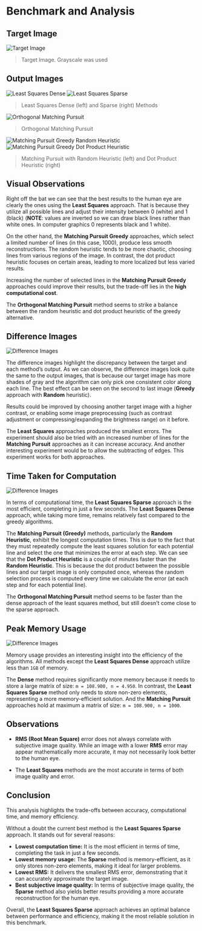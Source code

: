 # Benchmark and Analysis

## Target Image

![Target Image](../../imgs/lena.png)

> Target Image. Grayscale was used

## Output Images

![Least Squares Dense](../../benchmarks/img_outputs/benchmarks_01/image_000.png) ![Least Squares Sparse](../../benchmarks/img_outputs/benchmarks_01/image_001.png)

> Least Squares Dense (left) and Sparse (right) Methods

![Orthogonal Matching Pursuit](../../benchmarks/img_outputs/benchmarks_01/image_002.png)

> Orthogonal  Matching Pursuit
 
![Matching Pursuit Greedy Random Heuristic](../../benchmarks/img_outputs/benchmarks_01/image_003.png) ![Matching Pursuit Greedy Dot Product Heuristic](../../benchmarks/img_outputs/benchmarks_01/image_004.png)

> Matching Pursuit with Random Heuristic (left) and Dot Product Heuristic (right)

## Visual Observations

Right off the bat we can see that the best results to the human eye are clearly the ones using the **Least Squares** approach. That is because they utilize all possible lines and adjust their intensity between 0 (white) and 1 (black) (**NOTE**: values are inverted so we can draw black lines rather than white ones. In computer graphics 0 represents black and 1 white).

On the other hand, the **Matching Pursuit Greedy** approaches, which select a limited number of lines (in this case, 1000), produce less smooth reconstructions. The random heuristic tends to be more chaotic, choosing lines from various regions of the image. In contrast, the dot product heuristic focuses on certain areas, leading to more localized but less varied results.

Increasing the number of selected lines in the **Matching Pursuit Greedy** approaches could improve their results, but the trade-off lies in the **high computational cost**. 

The **Orthogonal Matching Pursuit** method seems to strike a balance between the random heuristic and dot product heuristic of the greedy alternative.

## Difference Images

![Difference Images](../../docs/plots/analysis_01/Difference%20Images.svg) 

The difference images highlight the discrepancy between the target and each method’s output. As we can observe, the difference images look quite the same to the output images, that is because our target image has more shades of gray and the algorithm can only pick one consistent color along each line. The best effect can be seen on the second to last image (**Greedy** approach with **Random** heuristic).

Results could be improved by choosing another target image with a higher contrast, or enabling some image preprocessing (such as contrast adjustment or compressing/expanding the brightness range) on it before. 

The **Least Squares** approaches produced the smallest errors. The experiment should also be tried with an increased number of lines for the **Matching Pursuit** approaches as it can increase accuracy.
And another interesting experiment would be to allow the subtracting of edges. This experiment works for both approaches.

## Time Taken for Computation

![Difference Images](../../docs/plots/analysis_01/Time%20Usage.svg)

In terms of computational time, the **Least Squares Sparse** approach is the most efficient, completing in just a few seconds. The **Least Squares Dense** approach, while taking more time, remains relatively fast compared to the greedy algorithms.

The **Matching Pursuit (Greedy)** methods, particularly the **Random Heuristic**, exhibit the longest computation times. This is due to the fact that they must repeatedly compute the least squares solution for each potential line and select the one that minimizes the error at each step. We can see that the **Dot Product Heuristic** is a couple of minutes faster than the **Random Heuristic**. This is because the dot product between the possible lines and our target image is only computed once, whereas the random selection process is computed every time we calculate the error (at each step and for each potential line).

The **Orthogonal Matching Pursuit** method seems to be faster than the dense approach of the least squares method, but still doesn't come close to the sparse approach.

## Peak Memory Usage

![Difference Images](../../docs/plots/analysis_01/Memory%20Usage.svg)

Memory usage provides an interesting insight into the efficiency of the algorithms. All methods except the **Least Squares Dense** approach utilize less than `1GB` of memory. 

The **Dense** method requires significantly more memory because it needs to store a large matrix of size: `m = 108.900, n = 4.950`. In contrast, the **Least Squares Sparse** method only needs to store non-zero elements, representing a more memory-efficient solution. And the **Matching Pursuit** approaches hold at maximum a matrix of size: `m = 108.900, n = 1000`.

## Observations

- **RMS (Root Mean Square)** error does not always correlate with subjective image quality. While an image with a lower **RMS** error may appear mathematically more accurate, it may not necessarily look better to the human eye.

- The **Least Squares** methods are the most accurate in terms of both image quality and error.

## Conclusion

This analysis highlights the trade-offs between accuracy, computational time, and memory efficiency.

Without a doubt the current best method is the **Least Squares Sparse** approach. It stands out for several reasons:

- **Lowest computation time:** It is the most efficient in terms of time, completing the task in just a few seconds.
- **Lowest memory usage:** The **Sparse** method is memory-efficient, as it only stores non-zero elements, making it ideal for larger problems.
- **Lowest RMS:** It delivers the smallest RMS error, demonstrating that it can accurately approximate the target image.
- **Best subjective image quality:** In terms of subjective image quality, the **Sparse** method also yields better results providing a more accurate reconstruction for the human eye.

Overall, the **Least Squares Sparse** approach achieves an optimal balance between performance and efficiency, making it the most reliable solution in this benchmark.